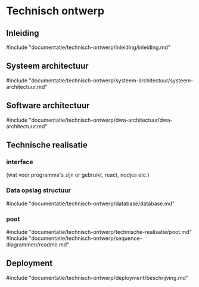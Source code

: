 # Technisch ontwerp

<!-- toc -->

## Inleiding

#include "documentatie/technisch-ontwerp/inleiding/inleiding.md"

## Systeem architectuur

#include "documentatie/technisch-ontwerp/systeem-architectuur/systeem-architectuur.md"

## Software architectuur

#include "documentatie/technisch-ontwerp/dwa-architectuur/dwa-architectuur.md"

## Technische realisatie

### interface

(wat voor programma's zijn er gebruikt, react, nodjes etc.)

### Data opslag structuur

#include "documentatie/technisch-ontwerp/database/database.md"

### poot
#include "documentatie/technisch-ontwerp/technische-realisatie/poot.md"
#include "documentatie/technisch-ontwerp/sequence-diagrammen/readme.md"

## Deployment

#include "documentatie/technisch-ontwerp/deployment/beschrijving.md"
